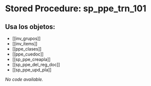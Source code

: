 # Stored Procedure: sp_ppe_trn_101

## Usa los objetos:
- [[inv_grupos]]
- [[inv_items]]
- [[ppe_clases]]
- [[ppe_cuedoc]]
- [[sp_ppe_creapla]]
- [[sp_ppe_del_reg_doc]]
- [[sp_ppe_upd_pla]]

*No code available.*
